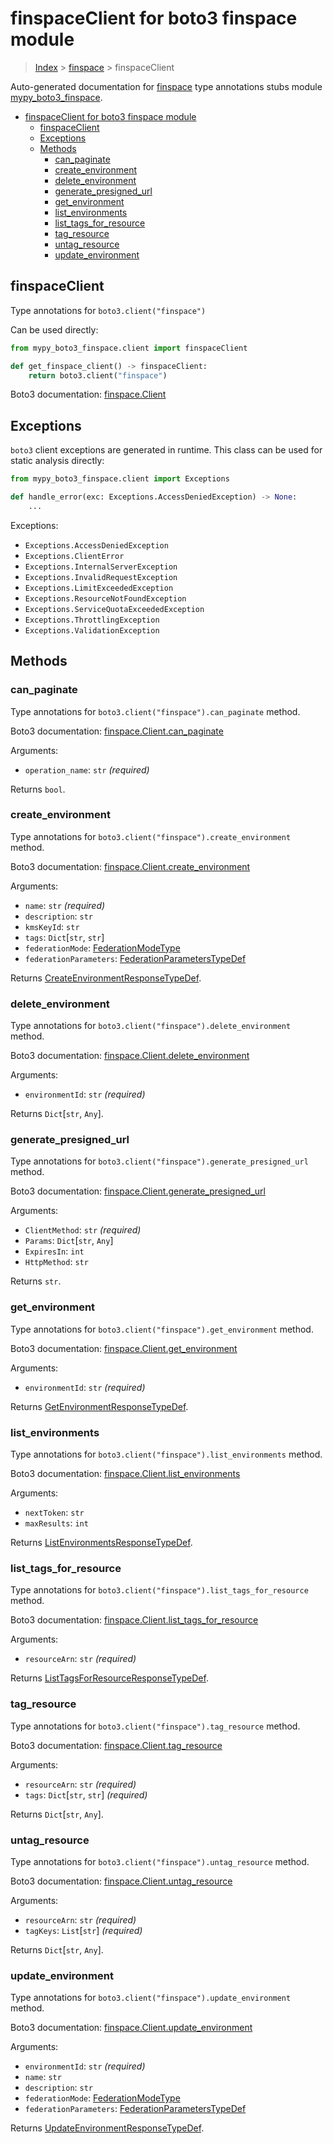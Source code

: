 # finspaceClient for boto3 finspace module

> [Index](..) > [finspace](.) > finspaceClient

Auto-generated documentation for
[finspace](https://boto3.amazonaws.com/v1/documentation/api/latest/reference/services/finspace.html#finspace)
type annotations stubs module
[mypy_boto3_finspace](https://pypi.org/project/mypy-boto3-finspace/).

- [finspaceClient for boto3 finspace module](#finspaceclient-for-boto3-finspace-module)
  - [finspaceClient](#finspaceclient)
  - [Exceptions](#exceptions)
  - [Methods](#methods)
    - [can_paginate](#can_paginate)
    - [create_environment](#create_environment)
    - [delete_environment](#delete_environment)
    - [generate_presigned_url](#generate_presigned_url)
    - [get_environment](#get_environment)
    - [list_environments](#list_environments)
    - [list_tags_for_resource](#list_tags_for_resource)
    - [tag_resource](#tag_resource)
    - [untag_resource](#untag_resource)
    - [update_environment](#update_environment)

## finspaceClient

Type annotations for `boto3.client("finspace")`

Can be used directly:

```python
from mypy_boto3_finspace.client import finspaceClient

def get_finspace_client() -> finspaceClient:
    return boto3.client("finspace")
```

Boto3 documentation:
[finspace.Client](https://boto3.amazonaws.com/v1/documentation/api/latest/reference/services/finspace.html#finspace.Client)

## Exceptions

`boto3` client exceptions are generated in runtime. This class can be used for
static analysis directly:

```python
from mypy_boto3_finspace.client import Exceptions

def handle_error(exc: Exceptions.AccessDeniedException) -> None:
    ...
```

Exceptions:

- `Exceptions.AccessDeniedException`
- `Exceptions.ClientError`
- `Exceptions.InternalServerException`
- `Exceptions.InvalidRequestException`
- `Exceptions.LimitExceededException`
- `Exceptions.ResourceNotFoundException`
- `Exceptions.ServiceQuotaExceededException`
- `Exceptions.ThrottlingException`
- `Exceptions.ValidationException`

## Methods

### can_paginate

Type annotations for `boto3.client("finspace").can_paginate` method.

Boto3 documentation:
[finspace.Client.can_paginate](https://boto3.amazonaws.com/v1/documentation/api/latest/reference/services/finspace.html#finspace.Client.can_paginate)

Arguments:

- `operation_name`: `str` *(required)*

Returns `bool`.

### create_environment

Type annotations for `boto3.client("finspace").create_environment` method.

Boto3 documentation:
[finspace.Client.create_environment](https://boto3.amazonaws.com/v1/documentation/api/latest/reference/services/finspace.html#finspace.Client.create_environment)

Arguments:

- `name`: `str` *(required)*
- `description`: `str`
- `kmsKeyId`: `str`
- `tags`: `Dict`\[`str`, `str`\]
- `federationMode`: [FederationModeType](./literals.md#federationmodetype)
- `federationParameters`:
  [FederationParametersTypeDef](./type_defs.md#federationparameterstypedef)

Returns
[CreateEnvironmentResponseTypeDef](./type_defs.md#createenvironmentresponsetypedef).

### delete_environment

Type annotations for `boto3.client("finspace").delete_environment` method.

Boto3 documentation:
[finspace.Client.delete_environment](https://boto3.amazonaws.com/v1/documentation/api/latest/reference/services/finspace.html#finspace.Client.delete_environment)

Arguments:

- `environmentId`: `str` *(required)*

Returns `Dict`\[`str`, `Any`\].

### generate_presigned_url

Type annotations for `boto3.client("finspace").generate_presigned_url` method.

Boto3 documentation:
[finspace.Client.generate_presigned_url](https://boto3.amazonaws.com/v1/documentation/api/latest/reference/services/finspace.html#finspace.Client.generate_presigned_url)

Arguments:

- `ClientMethod`: `str` *(required)*
- `Params`: `Dict`\[`str`, `Any`\]
- `ExpiresIn`: `int`
- `HttpMethod`: `str`

Returns `str`.

### get_environment

Type annotations for `boto3.client("finspace").get_environment` method.

Boto3 documentation:
[finspace.Client.get_environment](https://boto3.amazonaws.com/v1/documentation/api/latest/reference/services/finspace.html#finspace.Client.get_environment)

Arguments:

- `environmentId`: `str` *(required)*

Returns
[GetEnvironmentResponseTypeDef](./type_defs.md#getenvironmentresponsetypedef).

### list_environments

Type annotations for `boto3.client("finspace").list_environments` method.

Boto3 documentation:
[finspace.Client.list_environments](https://boto3.amazonaws.com/v1/documentation/api/latest/reference/services/finspace.html#finspace.Client.list_environments)

Arguments:

- `nextToken`: `str`
- `maxResults`: `int`

Returns
[ListEnvironmentsResponseTypeDef](./type_defs.md#listenvironmentsresponsetypedef).

### list_tags_for_resource

Type annotations for `boto3.client("finspace").list_tags_for_resource` method.

Boto3 documentation:
[finspace.Client.list_tags_for_resource](https://boto3.amazonaws.com/v1/documentation/api/latest/reference/services/finspace.html#finspace.Client.list_tags_for_resource)

Arguments:

- `resourceArn`: `str` *(required)*

Returns
[ListTagsForResourceResponseTypeDef](./type_defs.md#listtagsforresourceresponsetypedef).

### tag_resource

Type annotations for `boto3.client("finspace").tag_resource` method.

Boto3 documentation:
[finspace.Client.tag_resource](https://boto3.amazonaws.com/v1/documentation/api/latest/reference/services/finspace.html#finspace.Client.tag_resource)

Arguments:

- `resourceArn`: `str` *(required)*
- `tags`: `Dict`\[`str`, `str`\] *(required)*

Returns `Dict`\[`str`, `Any`\].

### untag_resource

Type annotations for `boto3.client("finspace").untag_resource` method.

Boto3 documentation:
[finspace.Client.untag_resource](https://boto3.amazonaws.com/v1/documentation/api/latest/reference/services/finspace.html#finspace.Client.untag_resource)

Arguments:

- `resourceArn`: `str` *(required)*
- `tagKeys`: `List`\[`str`\] *(required)*

Returns `Dict`\[`str`, `Any`\].

### update_environment

Type annotations for `boto3.client("finspace").update_environment` method.

Boto3 documentation:
[finspace.Client.update_environment](https://boto3.amazonaws.com/v1/documentation/api/latest/reference/services/finspace.html#finspace.Client.update_environment)

Arguments:

- `environmentId`: `str` *(required)*
- `name`: `str`
- `description`: `str`
- `federationMode`: [FederationModeType](./literals.md#federationmodetype)
- `federationParameters`:
  [FederationParametersTypeDef](./type_defs.md#federationparameterstypedef)

Returns
[UpdateEnvironmentResponseTypeDef](./type_defs.md#updateenvironmentresponsetypedef).
